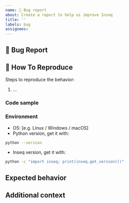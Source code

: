 ```yaml
---
name: 🐛 Bug report
about: Create a report to help us improve Inseq
title: ''
labels: bug
assignees:
---
```


## 🐛 Bug Report

<!-- A clear and concise description of what the bug is. -->

## 🔬 How To Reproduce

Steps to reproduce the behavior:

1. ...

### Code sample

<!-- If applicable, attach a minimal code sample to reproduce the decried issue. -->

### Environment

* OS: [e.g. Linux / Windows / macOS]
* Python version, get it with:

```bash
python --version
```

* Inseq version, get it with:

```bash
python -c "import inseq; print(inseq.get_version())"
```

## Expected behavior

<!-- A clear and concise description of what you expected to happen. -->

## Additional context

<!-- Add any other context or screenshot about the problem here. -->
